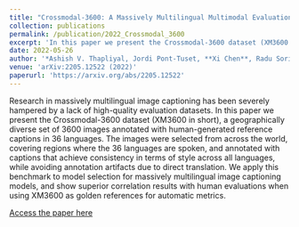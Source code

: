 ```yaml
---
title: "Crossmodal-3600: A Massively Multilingual Multimodal Evaluation Dataset"
collection: publications
permalink: /publication/2022_Crossmodal_3600
excerpt: 'In this paper we present the Crossmodal-3600 dataset (XM3600 in short), a geographically diverse set of 3600 images annotated with human-generated reference captions in 36 languages.'
date: 2022-05-26
author: '*Ashish V. Thapliyal, Jordi Pont-Tuset, **Xi Chen**, Radu Soricut*' 
venue: 'arXiv:2205.12522 (2022)'
paperurl: 'https://arxiv.org/abs/2205.12522'
---
```


Research in massively multilingual image captioning has been severely hampered by a lack of high-quality evaluation datasets. In this paper we present the Crossmodal-3600 dataset (XM3600 in short), a geographically diverse set of 3600 images annotated with human-generated reference captions in 36 languages. The images were selected from across the world, covering regions where the 36 languages are spoken, and annotated with captions that achieve consistency in terms of style across all languages, while avoiding annotation artifacts due to direct translation. We apply this benchmark to model selection for massively multilingual image captioning models, and show superior correlation results with human evaluations when using XM3600 as golden references for automatic metrics.

[Access the paper here](https://arxiv.org/abs/2205.12522)
